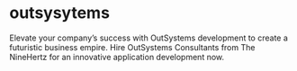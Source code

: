# outsysytems
Elevate your company’s success with OutSystems development to create a futuristic business empire. Hire OutSystems Consultants from The NineHertz for an innovative application development now.
